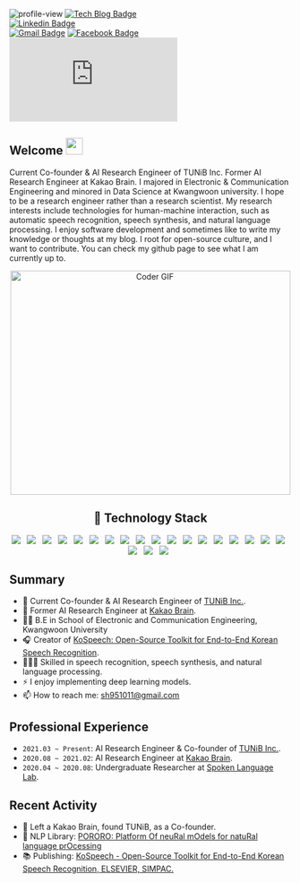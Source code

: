 ![profile-view](https://komarev.com/ghpvc/?username=sooftware)
[![Tech Blog Badge](http://img.shields.io/badge/-Tech%20blog-black?style=flat-square&logo=github&link=https://zzsza.github.io/)](https://sooftware.github.io/)	
[![Linkedin Badge](https://img.shields.io/badge/-LinkedIn-blue?style=flat-square&logo=Linkedin&logoColor=white&link=https://www.linkedin.com/in/Soo-hwan/)](https://www.linkedin.com/in/Soo-hwan/)	
[![Gmail Badge](https://img.shields.io/badge/Gmail-d14836?style=flat-square&logo=Gmail&logoColor=white&link=mailto:sh951011@gmail.com)](mailto:sh951011@gmail.com)
[![Facebook Badge](https://img.shields.io/badge/facebook-1877f2?style=flat-square&logo=facebook&logoColor=white&link=https://www.facebook.com/sooftware95)](https://www.facebook.com/sooftware95)
[![RÉSUMÉ](https://img.shields.io/badge/Résumé-blue?style=flat-square&logo=LaTex&logoColor=white&link=mailto:sh951011@gmail.com)](https://github.com/sooftware/sooftware/blob/master/CV.pdf)

## Welcome <img src="https://h5p.org/sites/default/files/h5p/content/295752/images/file-5b73018c5fa4b.gif" width="30px">   

Current Co-founder & AI Research Engineer of TUNiB Inc. Former AI Research Engineer at Kakao Brain. I majored in Electronic & Communication Engineering and minored in Data Science at Kwangwoon university. I hope to be a research engineer rather than a research scientist. My research interests include technologies for human-machine interaction, such as automatic speech recognition, speech synthesis, and natural language processing. I enjoy software development and sometimes like to write my knowledge or thoughts at my blog. I root for open-source culture, and I want to contribute. You can check my github page to see what I am currently up to.

<p  align="center"><img src="https://github.com/sooftware/sooftware/blob/master/images/code.gif" alt="Coder GIF" width="500" height="400">
  
<h2 align="center"> 🔭 Technology Stack</h2>
<p align="center">
  <img src="https://img.shields.io/badge/windows%20-%231572B6.svg?&style=for-the-badge&logo=windows&logoColor=white" />&nbsp;&nbsp;
  <img src="https://img.shields.io/badge/Mac%20-%231572B6.svg?&style=for-the-badge&logo=apple&logoColor=white" />&nbsp;&nbsp;
  <img src="https://img.shields.io/badge/Linux%20-%231572B6.svg?&style=for-the-badge&logo=linux&logoColor=white" />&nbsp;&nbsp;
  <img src="https://img.shields.io/badge/c%20-%231572B6.svg?&style=for-the-badge&logo=c&logoColor=white" />&nbsp;&nbsp;
  <img src="https://img.shields.io/badge/java%20-%231572B6.svg?&style=for-the-badge&logo=java&logoColor=#E51E23" />&nbsp;&nbsp;
  <img src="https://img.shields.io/badge/python%20-%231572B6.svg?&style=for-the-badge&logo=python&logoColor=yellow" />&nbsp;&nbsp;
  <img src="https://img.shields.io/badge/android%20-%231572B6.svg?&style=for-the-badge&logo=android&logoColor=#7af956" />&nbsp;&nbsp;
  <img src="https://img.shields.io/badge/shell script%20-%231572B6.svg?&style=for-the-badge&logo=powershell&logoColor=#7af956" />&nbsp;&nbsp;
  <img src="https://img.shields.io/badge/arduino%20-%231572B6.svg?&style=for-the-badge&logo=arduino&logoColor=009298" />&nbsp;&nbsp;
  <img src="https://img.shields.io/badge/numpy%20-%231572B6.svg?&style=for-the-badge&logo=numpy&logoColor=yellow" />&nbsp;&nbsp;
  <img src="https://img.shields.io/badge/pandas%20-%231572B6.svg?&style=for-the-badge&logo=pandas&logoColor=0F0050" />&nbsp;&nbsp;
  <img src="https://img.shields.io/badge/scikit--learn%20-%231572B6.svg?&style=for-the-badge&logo=scikit-learn&logoColor=white" />&nbsp;&nbsp;
  <img src="https://img.shields.io/badge/pytorch%20-%231572B6.svg?&style=for-the-badge&logo=pytorch&logoColor=#E74A2B" />&nbsp;&nbsp;
  <img src="https://img.shields.io/badge/tensorflow%20-%231572B6.svg?&style=for-the-badge&logo=tensorflow&logoColor=#F77900" />&nbsp;&nbsp;
  <img src="https://img.shields.io/badge/fairseq%20-%231572B6.svg?&style=for-the-badge&logo=facebook&logoColor=white" />&nbsp;&nbsp;
  <img src="https://img.shields.io/badge/hydra%20-%231572B6.svg?&style=for-the-badge&logo=facebook&logoColor=white" />&nbsp;&nbsp;
  <img src="https://img.shields.io/badge/faiss%20-%231572B6.svg?&style=for-the-badge&logo=facebook&logoColor=white" />&nbsp;&nbsp;
  <img src="https://img.shields.io/badge/mysql%20-%231572B6.svg?&style=for-the-badge&logo=mysql&logoColor=white" />&nbsp;&nbsp;
  <img src="https://img.shields.io/badge/git%20-%231572B6.svg?&style=for-the-badge&logo=git&logoColor=EA5F46" />&nbsp;&nbsp;
  <img src="https://img.shields.io/badge/flask%20-%231572B6.svg?&style=for-the-badge&logo=flask&logoColor=white" />&nbsp;&nbsp;
  <img src="https://img.shields.io/badge/selenium%20-%231572B6.svg?&style=for-the-badge&logo=selenium&logoColor=white" />&nbsp;&nbsp;
</p>
  
## Summary
- 🌷  Current Co-founder & AI Research Engineer of [TUNiB Inc.](http://www.tunib.ai/).
- 🔭  Former AI Research Engineer at [Kakao Brain](https://www.kakaobrain.com).
- 👨‍🎓 B.E in School of Electronic and Communication Engineering, Kwangwoon University 
- 🎧 Creator of [KoSpeech: Open-Source Toolkit for End-to-End Korean Speech Recognition](https://github.com/sooftware/KoSpeech). 
- 👨🏼‍💻  Skilled in speech recognition, speech synthesis, and natural language processing.
- ⚡  I enjoy implementing deep learning models.
- 📫  How to reach me: sh951011@gmail.com
  
## Professional Experience
- `2021.03 ~ Present`: AI Research Engineer & Co-founder of [TUNiB Inc.](http://www.tunib.ai/).
- `2020.08 ~ 2021.02`: AI Research Engineer at [Kakao Brain](https://www.kakaobrain.com).
- `2020.04 ~ 2020.08`: Undergraduate Researcher at [Spoken Language Lab](http://speech.sogang.ac.kr/).
  
## Recent Activity
- 🤟 Left a Kakao Brain, found TUNiB, as a Co-founder.
- 🐧 NLP Library: [PORORO: Platform Of neuRal mOdels for natuRal language prOcessing](https://github.com/kakaobrain/pororo)
- 📚  Publishing: [KoSpeech - Open-Source Toolkit for End-to-End Korean Speech Recognition, ELSEVIER, SIMPAC.](https://www.sciencedirect.com/science/article/pii/S2665963821000026)  

<!--
**sooftware/sooftware** is a ✨ _special_ ✨ repository because its `README.md` (this file) appears on your GitHub profile.
  
Here are some ideas to get you started:

- 🔭 I’m currently working on ...
- 🌱 I’m currently learning ...
- 👯 I’m looking to collaborate on ...
- 🤔 I’m looking for help with ...
- 💬 Ask me about ...
- 📫 How to reach me: ...
- 😄 Pronouns: ...
- ⚡ Fun fact: ...
-->
